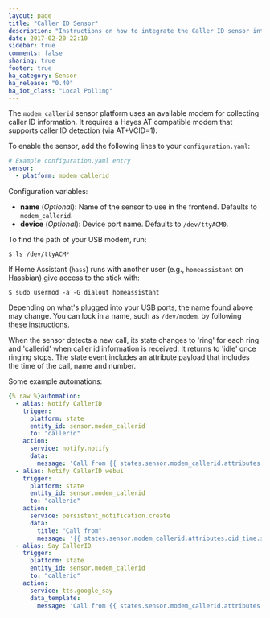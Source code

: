 ```yaml
---
layout: page
title: "Caller ID Sensor"
description: "Instructions on how to integrate the Caller ID sensor into Home Assistant."
date: 2017-02-20 22:10
sidebar: true
comments: false
sharing: true
footer: true
ha_category: Sensor
ha_release: "0.40"
ha_iot_class: "Local Polling"
---
```


The `modem_callerid` sensor platform uses an available modem for collecting caller ID information. It requires a Hayes AT compatible modem that supports caller ID detection (via AT+VCID=1).

To enable the sensor, add the following lines to your `configuration.yaml`:

```yaml
# Example configuration.yaml entry
sensor:
  - platform: modem_callerid
```

Configuration variables:

- **name** (*Optional*): Name of the sensor to use in the frontend. Defaults to `modem_callerid`.
- **device** (*Optional*): Device port name. Defaults to `/dev/ttyACM0`.

To find the path of your USB modem, run:

`$ ls /dev/ttyACM*`

If Home Assistant (`hass`) runs with another user (e.g., `homeassistant` on Hassbian) give access to the stick with:

`$ sudo usermod -a -G dialout homeassistant`

Depending on what's plugged into your USB ports, the name found above may change. You can lock in a name, such as `/dev/modem`, by following [these instructions](http://hintshop.ludvig.co.nz/show/persistent-names-usb-serial-devices/).

When the sensor detects a new call, its state changes to 'ring' for each ring and 'callerid' when caller id information is received. It returns to 'idle' once ringing stops. The state event includes an attribute payload that includes the time of the call, name and number.

Some example automations:
```yaml
{% raw %}automation:
  - alias: Notify CallerID
    trigger: 
      platform: state
      entity_id: sensor.modem_callerid
      to: "callerid"
    action:
      service: notify.notify
      data:
        message: 'Call from {{ states.sensor.modem_callerid.attributes.cid_name }} at {{ states.sensor.modem_callerid.attributes.cid_number }} '
  - alias: Notify CallerID webui
    trigger: 
      platform: state
      entity_id: sensor.modem_callerid
      to: "callerid"
    action:
      service: persistent_notification.create
      data:
        title: "Call from"
        message: '{{ states.sensor.modem_callerid.attributes.cid_time.strftime("%I:%M %p") }} {{ states.sensor.modem_callerid.attributes.cid_name }}  {{ states.sensor.modem_callerid.attributes.cid_number }} '
  - alias: Say CallerID
    trigger: 
      platform: state
      entity_id: sensor.modem_callerid
      to: "callerid"
    action:
      service: tts.google_say
      data_template:
        message: 'Call from {{ states.sensor.modem_callerid.attributes.cid_name }} '{% endraw %}
```


